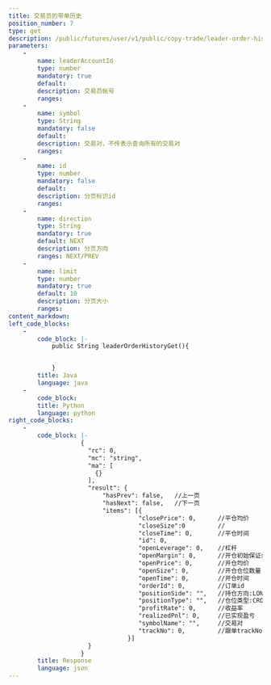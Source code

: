 ```yaml
---
title: 交易员的带单历史
position_number: 7
type: get
description: /public/futures/user/v1/public/copy-trade/leader-order-history
parameters:
    -
        name: leaderAccountId
        type: number
        mandatory: true
        default:
        description: 交易员帐号
        ranges:
    -
        name: symbol
        type: String
        mandatory: false
        default:
        description: 交易对，不传表示查询所有的交易对
        ranges:
    -
        name: id
        type: number
        mandatory: false
        default:
        description: 分页标识id
        ranges:
    - 
        name: direction
        type: String
        mandatory: true
        default: NEXT
        description: 分页方向
        ranges: NEXT/PREV
    -
        name: limit
        type: number
        mandatory: true
        default: 10
        description: 分页大小
        ranges:
content_markdown:
left_code_blocks:
    -
        code_block: |-
            public String leaderOrderHistoryGet(){


            }
        title: Java
        language: java
    -
        code_block:
        title: Python
        language: python
right_code_blocks:
    -
        code_block: |-
                    {
                      "rc": 0,
                      "mc": "string",
                      "ma": [
                        {}
                      ],
                      "result": {
                          "hasPrev": false,   //上一页
                          "hasNext": false,   //下一页
                          "items": [{
                                    "closePrice": 0,      //平仓均价
                                    "closeSize":0         //
                                    "closeTime": 0,       //平仓时间
                                    "id": 0,            
                                    "openLeverage": 0,    //杠杆
                                    "openMargin": 0,      //开仓初始保证金
                                    "openPrice": 0,       //开仓均价
                                    "openSize": 0,        //开仓仓位数量
                                    "openTime": 0,        //开仓时间
                                    "orderId": 0,         //订单id
                                    "positionSide": "",   //持仓方向:LONG多;SHORT空
                                    "positionType": "",   //仓位类型:CROSSED(全仓);ISOLATED(逐仓)
                                    "profitRate": 0,      //收益率
                                    "realizedPnl": 0,     //已实现盈亏
                                    "symbolName": "",     //交易对
                                    "trackNo": 0,         //跟单trackNo
                                 }] 
                      }
                    }
        title: Response
        language: json
---
```

